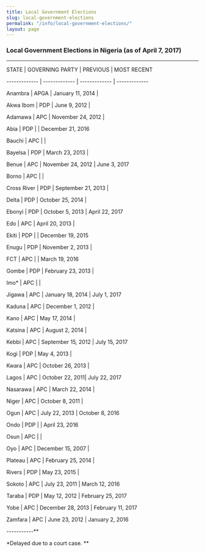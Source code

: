 ```yaml
---
title: Local Government Elections
slug: local-government-elections
permalink: "/info/local-government-elections/"
layout: page
---
```


### Local Government Elections in Nigeria (as of April 7, 2017)

---------------------------------------------------------------

STATE | GOVERNING PARTY	| PREVIOUS | MOST RECENT

------------- | -------------  | ------------- | -------------

Anambra | APGA 	| January 11, 2014 | 

Akwa Ibom | PDP	| June 9, 2012 | 

Adamawa | APC 	| November 24, 2012 | 

Abia 	| PDP 	|  | December 21, 2016

Bauchi | APC 	|  | 

Bayelsa | PDP 	| March 23, 2013 | 

Benue 	| APC 	| November 24, 2012 | June 3, 2017

Borno | APC 	|  | 

Cross River | PDP  | September 21, 2013 | 

Delta   | PDP 	| October 25, 2014 | 

Ebonyi 	| PDP 	| October 5, 2013 | April 22, 2017

Edo 	| APC 	| April 20, 2013 | 

Ekiti 	| PDP 	|  | December 19, 2015

Enugu 	| PDP 	| November 2, 2013 | 

FCT   | APC |  |  March 19, 2016

Gombe 	| PDP 	| February 23, 2013 |

Imo* 	| APC   |  |	 

Jigawa 	| APC 	| January 18, 2014 | July 1, 2017

Kaduna 	| APC 	| December 1, 2012 | 

Kano 	| APC	| May 17, 2014 | 

Katsina | APC 	| August 2, 2014 | 

Kebbi 	| APC 	| September 15, 2012 | July 15, 2017

Kogi 	| PDP 	| May 4, 2013 | 

Kwara 	| APC 	| October 26, 2013 | 

Lagos 	| APC 	| October 22, 2011| July 22, 2017

Nasarawa | APC	| March 22, 2014 | 

Niger 	| APC 	| October 8, 2011 | 

Ogun 	| APC 	| July 22, 2013 | October 8, 2016

Ondo 	| PDP 	|  | April 23, 2016

Osun 	| APC 	|  | 

Oyo 	| APC 	| December 15, 2007 | 

Plateau | APC	| February 25, 2014 | 

Rivers 	| PDP  | May 23, 2015 | 

Sokoto 	| APC 	| July 23, 2011 | March 12, 2016

Taraba 	| PDP 	| May 12, 2012 | February 25, 2017

Yobe 	| APC 	| December 28, 2013 | February 11, 2017

Zamfara | APC   | June 23, 2012 | January 2, 2016

-----------**

*Delayed due to a court case. **
